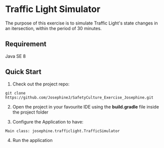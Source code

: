 # Traffic Light Simulator

The purpose of this exercise is to simulate Traffic Light's state changes in an itersection, within the period of 30 minutes.

## Requirement

Java SE 8

## Quick Start

1. Check out the project repo:
```
git clone https://github.com/JosephineJ/SafetyCulture_Exercise_Josephine.git
```

2. Open the project in your favourite IDE using the **build.gradle** file inside the project folder

3. Configure the Application to have:
```
Main class: josephine.trafficlight.TrafficSimulator
```

4. Run the application
